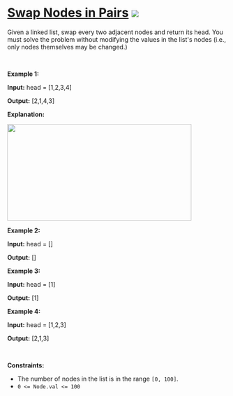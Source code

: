 
# [Swap Nodes in Pairs](https://leetcode.com/problems/swap-nodes-in-pairs) ![](https://img.shields.io/badge/Medium-orange)

<p>Given a&nbsp;linked list, swap every two adjacent nodes and return its head. You must solve the problem without&nbsp;modifying the values in the list&#39;s nodes (i.e., only nodes themselves may be changed.)</p>

<p>&nbsp;</p>
<p><strong class="example">Example 1:</strong></p>

<div class="example-block">
<p><strong>Input:</strong> <span class="example-io">head = [1,2,3,4]</span></p>

<p><strong>Output:</strong> <span class="example-io">[2,1,4,3]</span></p>

<p><strong>Explanation:</strong></p>

<p><img alt="" src="https://assets.leetcode.com/uploads/2020/10/03/swap_ex1.jpg" style="width: 422px; height: 222px;" /></p>
</div>

<p><strong class="example">Example 2:</strong></p>

<div class="example-block">
<p><strong>Input:</strong> <span class="example-io">head = []</span></p>

<p><strong>Output:</strong> <span class="example-io">[]</span></p>
</div>

<p><strong class="example">Example 3:</strong></p>

<div class="example-block">
<p><strong>Input:</strong> <span class="example-io">head = [1]</span></p>

<p><strong>Output:</strong> <span class="example-io">[1]</span></p>
</div>

<p><strong class="example">Example 4:</strong></p>

<div class="example-block">
<p><strong>Input:</strong> <span class="example-io">head = [1,2,3]</span></p>

<p><strong>Output:</strong> <span class="example-io">[2,1,3]</span></p>
</div>

<p>&nbsp;</p>
<p><strong>Constraints:</strong></p>

<ul>
	<li>The number of nodes in the&nbsp;list&nbsp;is in the range <code>[0, 100]</code>.</li>
	<li><code>0 &lt;= Node.val &lt;= 100</code></li>
</ul>

        